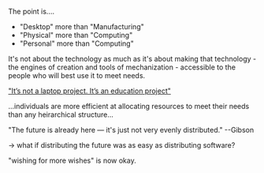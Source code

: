 The point is....

* "Desktop" more than "Manufacturing"
* "Physical" more than "Computing"
* "Personal" more than "Computing"

It's not about the technology as much as it's about making that technology - the engines of creation and tools of mechanization - accessible to the people who will best use it to meet needs.

["It’s not a laptop project. It’s an education project"](http://laptop.org/en/vision/mission/index.shtml)

...individuals are more efficient at allocating resources to meet their needs than any heirarchical structure...

"The future is already here — it's just not very evenly distributed." --Gibson

-> what if distributing the future was as easy as distributing software?

"wishing for more wishes" is now okay.
